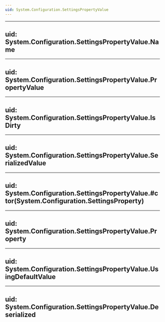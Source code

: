```yaml
---
uid: System.Configuration.SettingsPropertyValue
---
```


---
uid: System.Configuration.SettingsPropertyValue.Name
---

---
uid: System.Configuration.SettingsPropertyValue.PropertyValue
---

---
uid: System.Configuration.SettingsPropertyValue.IsDirty
---

---
uid: System.Configuration.SettingsPropertyValue.SerializedValue
---

---
uid: System.Configuration.SettingsPropertyValue.#ctor(System.Configuration.SettingsProperty)
---

---
uid: System.Configuration.SettingsPropertyValue.Property
---

---
uid: System.Configuration.SettingsPropertyValue.UsingDefaultValue
---

---
uid: System.Configuration.SettingsPropertyValue.Deserialized
---
